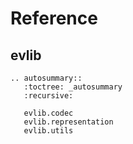 # Reference

## evlib


```{eval-rst}
.. autosummary::
   :toctree: _autosummary
   :recursive:

   evlib.codec
   evlib.representation
   evlib.utils
```

